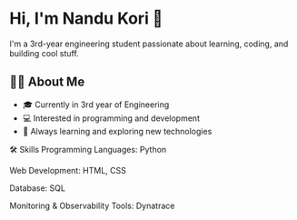# Hi, I'm Nandu Kori 👋

I'm a 3rd-year engineering student passionate about learning, coding, and building cool stuff.

## 👨‍🎓 About Me

- 🎓 Currently in 3rd year of Engineering
- 💻 Interested in programming and development
- 🌱 Always learning and exploring new technologies


🛠️ Skills
Programming Languages:
Python

Web Development:
HTML, CSS

Database:
SQL

Monitoring & Observability Tools:
Dynatrace

